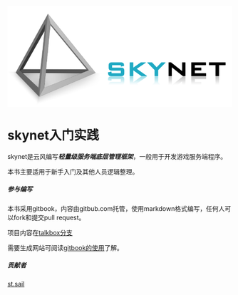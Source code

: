 ![skynet logo](static/logo/skynet.png)

skynet入门实践
====

skynet是云风编写***轻量级服务端底层管理框架***，一般用于开发游戏服务端程序。

本书主要适用于新手入门及其他人员逻辑整理。

##### 参与编写

本书采用gitbook，内容由gitbub.com托管，使用markdown格式编写，任何人可以fork和提交pull request。

项目内容在[talkbox分支](https://github.com/forthxu/talkbox/tree/gh-pages-source)

需要生成网站可阅读[gitbook的使用](http://dockerpool.com/static/books/gitbook_cn/index.html)了解。



##### 贡献者

[st.sail](http://forthxu.com/blog/)